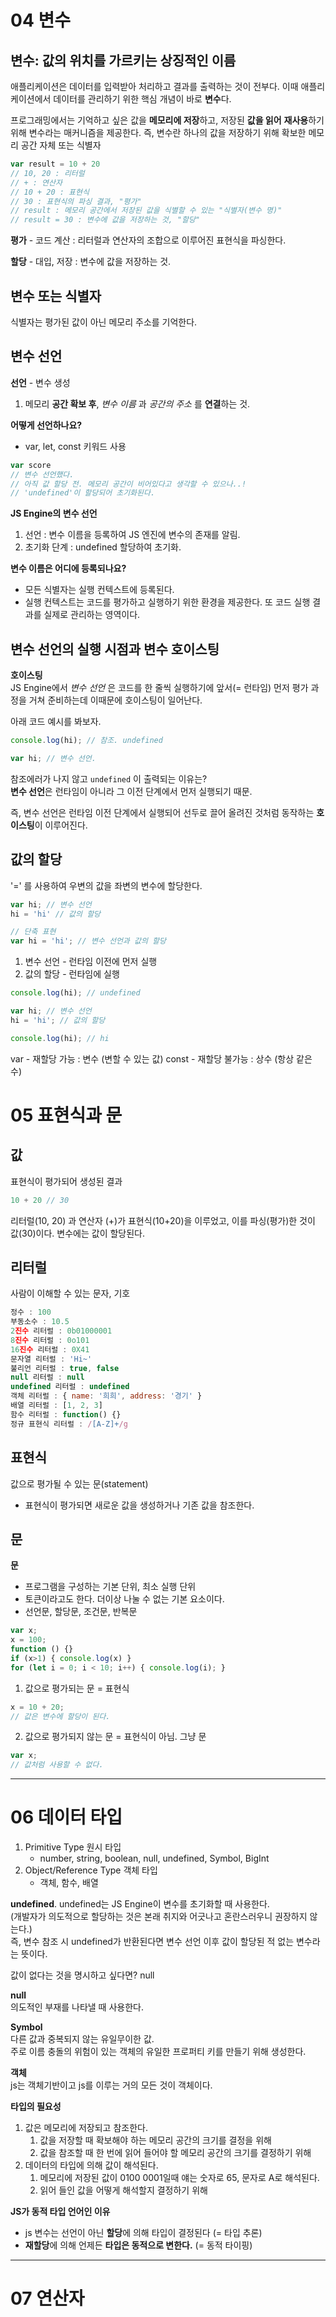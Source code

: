# 04 변수
## 변수: 값의 위치를 가르키는 상징적인 이름

애플리케이션은 데이터를 입력받아 처리하고 결과를 출력하는 것이 전부다.
이때 애플리케이션에서 데이터를 관리하기 위한 핵심 개념이 바로 **변수**다.

프로그래밍에서는 기억하고 싶은 값을 **메모리에 저장**하고, 저장된 **값을 읽어** **재사용**하기 위해 변수라는 매커니즘을 제공한다.
즉, 변수란 하나의 값을 저장하기 위해 확보한 메모리 공간 자체 또는 식별자

```js
var result = 10 + 20 
// 10, 20 : 리터럴
// + : 연산자
// 10 + 20 : 표현식
// 30 : 표현식의 파싱 결과, "평가"
// result : 메모리 공간에서 저장된 값을 식별할 수 있는 "식별자(변수 명)"
// result = 30 : 변수에 값을 저장하는 것, "할당"
```

**평가** - 코드 계산
: 리터럴과 연산자의 조합으로 이루어진 표현식을 파싱한다.

**할당** - 대입, 저장
: 변수에 값을 저장하는 것.

## 변수 또는 식별자
식별자는 평가된 값이 아닌 메모리 주소를 기억한다.

## 변수 선언
**선언** - 변수 생성
1. 메모리 **공간 확보 후**, _변수 이름_ 과 _공간의 주소_ 를 **연결**하는 것.

**어떻게 선언하나요?**
* var, let, const 키워드 사용  
```js
var score 
// 변수 선언했다.
// 아직 값 할당 전. 메모리 공간이 비어있다고 생각할 수 있으나..!
// 'undefined'이 할당되어 초기화된다.
```

**JS Engine의 변수 선언**
1. 선언 : 변수 이름을 등록하여 JS 엔진에 변수의 존재를 알림.
2. 초기화 단계 : undefined 할당하여 초기화.

**변수 이름은 어디에 등록되나요?**  
* 모든 식별자는 실행 컨텍스트에 등록된다.  
* 실행 컨텍스트는 코드를 평가하고 실행하기 위한 환경을 제공한다. 또 코드 실행 결과를 실제로 관리하는 영역이다.  

## 변수 선언의 실행 시점과 변수 호이스팅
**호이스팅**    
JS Engine에서 _변수 선언_ 은 코드를 한 줄씩 실행하기에 앞서(= 런타임) 먼저 평가 과정을 거쳐 준비하는데 이때문에 호이스팅이 일어난다.  

아래 코드 예시를 봐보자.  
```js
console.log(hi); // 참조. undefined

var hi; // 변수 선언.
```
참조에러가 나지 않고 `undefined` 이 출력되는 이유는?  
**변수 선언**은 런타임이 아니라 그 이전 단계에서 먼저 실행되기 때문.  

즉, 변수 선언은 런타임 이전 단계에서 실행되어 선두로 끌어 올려진 것처럼 동작하는 **호이스팅**이 이루어진다.  

## 값의 할당
'=' 를 사용하여 우변의 값을 좌변의 변수에 할당한다.  
```js
var hi; // 변수 선언
hi = 'hi' // 값의 할당

// 단축 표현
var hi = 'hi'; // 변수 선언과 값의 할당
```

1. 변수 선언 - 런타임 이전에 먼저 실행
2. 값의 할당 - 런타임에 실행 
```js
console.log(hi); // undefined

var hi; // 변수 선언
hi = 'hi'; // 값의 할당

console.log(hi); // hi
```

var - 재할당 가능 : 변수 (변할 수 있는 값)
const - 재할당 불가능 : 상수 (항상 같은 수)



# 05 표현식과 문
## 값
표현식이 평가되어 생성된 결과  
```js
10 + 20 // 30
```
리터럴(10, 20) 과 연산자 (+)가 표현식(10+20)을 이루었고, 이를 파싱(평가)한 것이 값(30)이다.
변수에는 값이 할당된다.  


## 리터럴
사람이 이해할 수 있는 문자, 기호  
```js
정수 : 100
부동소수 : 10.5
2진수 리터럴 : 0b01000001
8진수 리터럴 : 0o101
16진수 리터럴 : 0X41
문자열 리터럴 : 'Hi~'
불리언 리터럴 : true, false
null 리터럴 : null
undefined 리터럴 : undefined
객체 리터럴 : { name: '희희', address: '경기' }
배열 리터럴 : [1, 2, 3]
함수 리터럴 : function() {}
정규 표현식 리터럴 : /[A-Z]+/g
```

## 표현식
값으로 평가될 수 있는 문(statement)
* 표현식이 평가되면 새로운 값을 생성하거나 기존 값을 참조한다.  

## 문
**문**
* 프로그램을 구성하는 기본 단위, 최소 실행 단위
* 토큰이라고도 한다. 더이상 나눌 수 없는 기본 요소이다.  
* 선언문, 할당문, 조건문, 반복문
```js
var x;
x = 100;
function () {}
if (x>1) { console.log(x) }
for (let i = 0; i < 10; i++) { console.log(i); }
```

1. 값으로 평가되는 문 = 표현식
```js
x = 10 + 20;   
// 값은 변수에 할당이 된다.
```
2. 값으로 평가되지 않는 문 = 표현식이 아님. 그냥 문
```js
var x;
// 값처럼 사용할 수 없다.
```

---
# 06 데이터 타입
1. Primitive Type 원시 타입
	* number, string, boolean, null, undefined, Symbol, BigInt
2. Object/Reference Type 객체 타입
	* 객체, 함수, 배열

**undefined**. 
undefined는 JS Engine이 변수를 초기화할 때 사용한다.  
(개발자가 의도적으로 할당하는 것은 본래 취지와 어긋나고 혼란스러우니 권장하지 않는다.)  
즉, 변수 참조 시 undefined가 반환된다면 변수 선언 이후 값이 할당된 적 없는 변수라는 뜻이다.

값이 없다는 것을 명시하고 싶다면? null

**null**  
의도적인 부재를 나타낼 때 사용한다.  

**Symbol**  
다른 값과 중복되지 않는 유일무이한 값.  
주로 이름 충돌의 위험이 있는 객체의 유일한 프로퍼티 키를 만들기 위해 생성한다.  

**객체**  
js는 객체기반이고 js를 이루는 거의 모든 것이 객체이다.

**타입의 필요성**  
1. 값은 메모리에 저장되고 참조한다. 
	1. 값을 저장할 때 확보해야 하는 메모리 공간의 크기를 결정을 위해
	2. 값을 참조할 때 한 번에 읽어 들어야 할 메모리 공간의 크기를 결정하기 위해
2. 데이터의 타입에 의해 값이 해석된다.
	1. 메모리에 저장된 값이 0100 0001일때 얘는 숫자로 65, 문자로 A로 해석된다.  
	2. 읽어 들인 값을 어떻게 해석할지 결정하기 위해

**JS가 동적 타입 언어인 이유**    
* js 변수는 선언이 아닌 **할당**에 의해 타입이 결정된다 (= 타입 추론)  
* **재할당**에 의해 언제든 **타입은 동적으로 변한다.** (= 동적 타이핑)  


---
# 07 연산자



